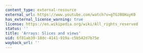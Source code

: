 ```yaml
---
content_type: external-resource
external_url: https://www.youtube.com/watch?v=gTGJ80HayK0
has_external_license_warning: true
license: https://en.wikipedia.org/wiki/All_rights_reserved
status: ''
title: 'Arrays: Slices and views'
uid: 6f81ab39-18dc-4141-919a-c5b542d7b75e
wayback_url: ''
---
```

